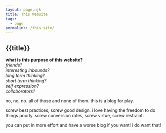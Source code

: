 ```yaml
---
layout: page.njk
title: This Website 
tags: 
  - page
permalink: /this-site/
---
```

## {{title}}

__what is this purpose of this website?__\
_friends?_\
_interesting inbounds?_\
_long term thinking?_\
_short term thinking?_\
_self expression?_\
_collaborators?_

no, no, no. all of those and none of them. this is a blog for play.

screw best practices, screw good design. i love having the freedom to do things poorly. screw conversion rates, screw virtue, screw restraint.

you can put in more effort and have a worse blog if you want! i do want that!
